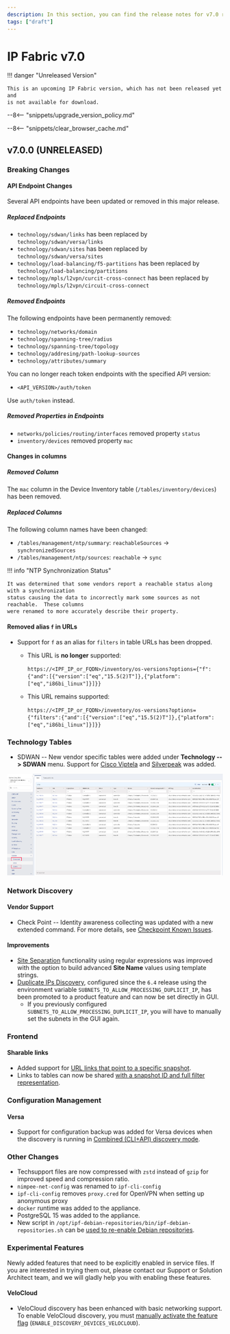 ```yaml
---
description: In this section, you can find the release notes for v7.0 releases.
tags: ["draft"]
---
```


# IP Fabric v7.0

!!! danger "Unreleased Version"

    This is an upcoming IP Fabric version, which has not been released yet and
    is not available for download.

--8<-- "snippets/upgrade_version_policy.md"

--8<-- "snippets/clear_browser_cache.md"

## v7.0.0 (UNRELEASED)

### Breaking Changes

#### API Endpoint Changes

Several API endpoints have been updated or removed in this major release.

##### Replaced Endpoints

- `technology/sdwan/links` has been replaced by `technology/sdwan/versa/links`
- `technology/sdwan/sites` has been replaced by `technology/sdwan/versa/sites`
- `technology/load-balancing/f5-partitions` has been replaced by `technology/load-balancing/partitions`
- `technology/mpls/l2vpn/curcit-cross-connect` has been replaced by `technology/mpls/l2vpn/circuit-cross-connect`

##### Removed Endpoints

The following endpoints have been permanently removed:

- `technology/networks/domain`
- `technology/spanning-tree/radius`
- `technology/spanning-tree/topology`
- `technology/addresing/path-lookup-sources`
- `technology/attributes/summary`

You can no longer reach token endpoints with the specified API version:

- `<API_VERSION>/auth/token`

Use `auth/token` instead.

##### Removed Properties in Endpoints

- `networks/policies/routing/interfaces` removed property `status`
- `inventory/devices` removed property `mac`

#### Changes in columns

##### Removed Column

The `mac` column in the Device Inventory table (`/tables/inventory/devices`) has been removed.

##### Replaced Columns

The following column names have been changed:

- `/tables/management/ntp/summary`: `reachableSources` -> `synchronizedSources`
- `/tables/management/ntp/sources`: `reachable` -> `sync`

!!! info "NTP Synchronization Status"

    It was determined that some vendors report a reachable status along with a synchronization
    status causing the data to incorrectly mark some sources as not reachable.  These columns
    were renamed to more accurately describe their property.

#### Removed alias `f` in URLs

- Support for `f` as an alias for `filters` in table URLs has been dropped.
  - This URL is **no longer** supported:

    `https://<IPF_IP_or_FQDN>/inventory/os-versions?options={"f":{"and":[{"version":["eq","15.5(2)T"]},{"platform":["eq","i86bi_linux"]}]}}`

  - This URL remains supported:

    `https://<IPF_IP_or_FQDN>/inventory/os-versions?options={"filters":{"and":[{"version":["eq","15.5(2)T"]},{"platform":["eq","i86bi_linux"]}]}}`

### Technology Tables

- SDWAN -- New vendor specific tables were added under **Technology --> SDWAN** menu. Support for [Cisco Viptela](../../IP_Fabric_GUI/technology_tables/SDWAN/viptela.md) and [Silverpeak](../../IP_Fabric_GUI/technology_tables/SDWAN/silverpeak.md) was added.

![SDWAN Menu](./7.0/SDWAN_Viptela_SP.png)

### Network Discovery

#### Vendor Support

- Check Point -- Identity awareness collecting was updated with a new extended
  command. For more details, see
  [Checkpoint Known Issues](../../support/known_issues/Vendors/checkpoint.md).

#### Improvements

- [Site Separation](../../IP_Fabric_Settings/Discovery_and_Snapshots/Discovery_Settings/site_separation.md)
  functionality using regular expressions was improved with the option
  to build advanced **Site Name** values using template strings.
- [Duplicate IPs Discovery](../../IP_Fabric_Settings/Discovery_and_Snapshots/Discovery_Settings/discovery/duplicate_ips_discovery.md),
  configured since the `6.4` release using the environment variable
  `SUBNETS_TO_ALLOW_PROCESSING_DUPLICIT_IP`, has been promoted to a product
  feature and can now be set directly in GUI.
  - If you previously configured `SUBNETS_TO_ALLOW_PROCESSING_DUPLICIT_IP`, you
    will have to manually set the subnets in the GUI again.

### Frontend

#### Sharable links 

- Added support for
  [URL links that point to a specific snapshot](../../IP_Fabric_GUI/discovery_snapshot.md#create-url-pointing-to-specific-snapshot).
- Links to tables can now be shared
  [with a snapshot ID and full filter representation](../../IP_Fabric_GUI/technology_tables/index.md#create-links-to-table-views).

### Configuration Management

#### Versa

- Support for configuration backup was added for Versa devices when the discovery is running in [Combined (CLI+API) discovery mode](../../IP_Fabric_Settings/Discovery_and_Snapshots/Discovery_Settings/Vendors_API/Versa_Networks_SD-WAN.md).

### Other Changes

- Techsupport files are now compressed with `zstd` instead of `gzip` for
  improved speed and compression ratio.
- `nimpee-net-config` was renamed to `ipf-cli-config`
- `ipf-cli-config` removes `proxy.cred` for OpenVPN when setting up anonymous proxy
- `docker` runtime was added to the appliance.
- PostgreSQL 15 was added to the appliance.
- New script in `/opt/ipf-debian-repositories/bin/ipf-debian-repositories.sh` can be
 [used to re-enable Debian repositories](../../System_Administration/Command_Line_Interface/How_to/add_system_repositories.md).

### Experimental Features

Newly added features that need to be explicitly enabled in service files. If
you are interested in trying them out, please contact our Support or Solution
Architect team, and we will gladly help you with enabling these features.

#### VeloCloud

- VeloCloud discovery has been enhanced with basic networking support. To enable VeloCloud discovery, you must [manually activate the feature flag](../../System_Administration/Command_Line_Interface/Feature_Flags/#velocloud-discovery) (`ENABLE_DISCOVERY_DEVICES_VELOCLOUD`).
